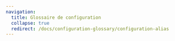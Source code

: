 ```yaml
---
navigation:
  title: Glossaire de configuration
  collapse: true
  redirect: /docs/configuration-glossary/configuration-alias
---
```

